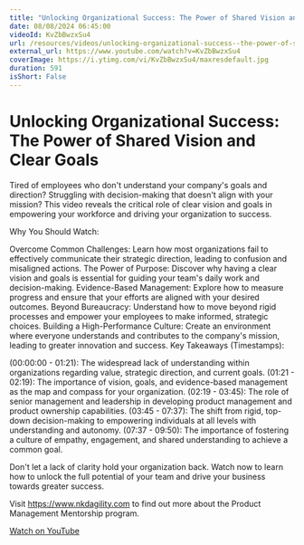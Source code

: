 ```yaml
---
title: "Unlocking Organizational Success: The Power of Shared Vision and Clear Goals"
date: 08/08/2024 06:45:00
videoId: KvZbBwzxSu4
url: /resources/videos/unlocking-organizational-success--the-power-of-shared-vision-and-clear-goals
external_url: https://www.youtube.com/watch?v=KvZbBwzxSu4
coverImage: https://i.ytimg.com/vi/KvZbBwzxSu4/maxresdefault.jpg
duration: 591
isShort: False
---
```


# Unlocking Organizational Success: The Power of Shared Vision and Clear Goals

Tired of employees who don't understand your company's goals and direction? Struggling with decision-making that doesn't align with your mission? This video reveals the critical role of clear vision and goals in empowering your workforce and driving your organization to success.

Why You Should Watch:

Overcome Common Challenges: Learn how most organizations fail to effectively communicate their strategic direction, leading to confusion and misaligned actions.
The Power of Purpose: Discover why having a clear vision and goals is essential for guiding your team's daily work and decision-making.
Evidence-Based Management: Explore how to measure progress and ensure that your efforts are aligned with your desired outcomes.
Beyond Bureaucracy: Understand how to move beyond rigid processes and empower your employees to make informed, strategic choices.
Building a High-Performance Culture: Create an environment where everyone understands and contributes to the company's mission, leading to greater innovation and success.
Key Takeaways (Timestamps):

(00:00:00 - 01:21): The widespread lack of understanding within organizations regarding value, strategic direction, and current goals.
(01:21 - 02:19): The importance of vision, goals, and evidence-based management as the map and compass for your organization.
(02:19 - 03:45): The role of senior management and leadership in developing product management and product ownership capabilities.
(03:45 - 07:37): The shift from rigid, top-down decision-making to empowering individuals at all levels with understanding and autonomy.
(07:37 - 09:50): The importance of fostering a culture of empathy, engagement, and shared understanding to achieve a common goal.

Don't let a lack of clarity hold your organization back. Watch now to learn how to unlock the full potential of your team and drive your business towards greater success.

Visit https://www.nkdagility.com to find out more about the Product Management Mentorship program.

[Watch on YouTube](https://www.youtube.com/watch?v=KvZbBwzxSu4)
